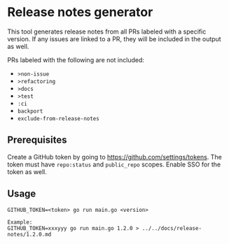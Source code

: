 Release notes generator
=======================

This tool generates release notes from all PRs labeled with a specific version. If any issues are linked to a PR, they will be included in the output as well.

PRs labeled with the following are not included:
- `>non-issue`
- `>refactoring`
- `>docs`
- `>test`
- `:ci`
- `backport`
- `exclude-from-release-notes`


Prerequisites
--------------

Create a GitHub token by going to https://github.com/settings/tokens. The token must have `repo:status` and `public_repo` scopes. Enable SSO for the token as well.


Usage
-----

```
GITHUB_TOKEN=<token> go run main.go <version>

Example:
GITHUB_TOKEN=xxxyyy go run main.go 1.2.0 > ../../docs/release-notes/1.2.0.md
```
